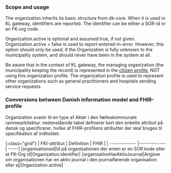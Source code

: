 ### Scope and usage
The organization inherits its basic structure from dk-core. When it is used in KL gateway, identifiers are reported. The identifier can be either a SOR-id or an FK-org code.

Organization.active is optional and assumed true, if not given. Organization.active = false is used to report  entered-in-error. However, this option should only be used, if the Organization is fully unknown to the municipality system, and should never have been in the system at all.

Be aware that in the context of KL gateway, the managing organization (the municipality keeping the record) is represented in the [citizen profile]( StructureDefinition-klgateway-119-citizen.html), NOT using this organization profile. The organization profile is used to represent other organizations such as general practitioners and hospitals sending service requests.

### Conversions between Danish information model and FHIR-profile
Organization svarer til en type af Aktør i den fælleskommunale rammearkitektur.
nedenstående tabel definerer kort den enkelte attribut på dansk og specificerer, hvilke af FHIR-profilens atributter der skal bruges til specifikation af indholdet. 

{:class="grid"}
|   FKI-attribut      | Definition        | FHIR  |
| ------------- |-------------| -----|
|organisationsid|Id på organisationen der enten er en SOR kode eller et FK-Org id|Organization.identifier|
|organisationHarAktivJournal|Angiver om organisationen har en aktiv journal i den journalførende organisation eller ej|Organization.active|